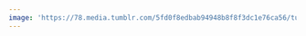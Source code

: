 ```yaml
---
image: 'https://78.media.tumblr.com/5fd0f8edbab94948b8f8f3dc1e76ca56/tumblr_p934jdTguZ1tbdx3so1_1280.jpg'
---
```

